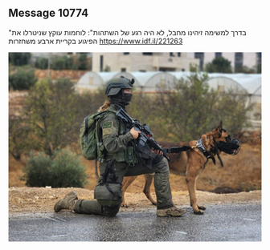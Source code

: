 ## Message 10774

"בדרך למשימה זיהינו מחבל, לא היה רגע של השתהות":
לוחמות עוקץ שניטרלו את הפיגוע בקריית ארבע משחזרות
https://www.idf.il/221263

![Photo](10774/10774_photo.jpg)
